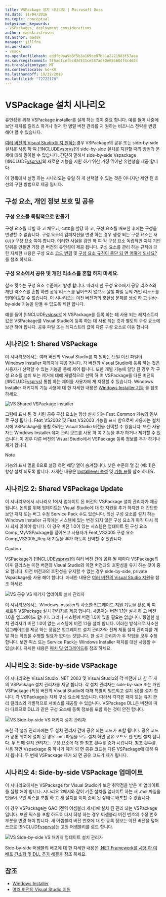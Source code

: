 ```yaml
---
title: VSPackage 설치 시나리오 | Microsoft Docs
ms.date: 11/04/2016
ms.topic: conceptual
helpviewer_keywords:
- VSPackages, deployment considerations
author: madskristensen
ms.author: madsk
manager: jillfra
ms.workload:
- vssdk
ms.openlocfilehash: eddfc0aa9b8f5b3a169ce87b31a2221983f57aaa
ms.sourcegitcommit: 5f6ad1cefbcd3d531ce587ad30e684684f4c4d44
ms.translationtype: MT
ms.contentlocale: ko-KR
ms.lasthandoff: 10/22/2019
ms.locfileid: "72722178"
---
```

# <a name="vspackage-setup-scenarios"></a>VSPackage 설치 시나리오

유연성을 위해 VSPackage installer를 설계 하는 것이 중요 합니다. 예를 들어 나중에 보안 패치를 릴리스 하거나 철저 한 병렬 버전 관리를 지 원하는 비즈니스 전략을 변경 해야 할 수 있습니다.

[여러 버전의 Visual Studio를 지 원하는](../../extensibility/supporting-multiple-versions-of-visual-studio.md)경우 VSPackage의 공유 또는 side-by-side 설치를 사용 하 여 [!INCLUDE[vsprvs](../../code-quality/includes/vsprvs_md.md)]의 side-by-side 설치를 지원할 때의 장점과 문제에 대해 알아볼 수 있습니다. 간단히 말해서 side-by-side Vspackage [!INCLUDE[vsprvs](../../code-quality/includes/vsprvs_md.md)]의 새로운 기능을 지원 하기 위한 가장 뛰어난 유연성을 제공 합니다.

이 항목에서 설명 하는 시나리오는 유일 하 게 선택할 수 있는 것은 아니지만 제안 된 최선의 구현 방법으로 제공 됩니다.

## <a name="components-privacy-and-sharing"></a>구성 요소, 개인 정보 보호 및 공유

### <a name="make-your-components-independent"></a>구성 요소를 독립적으로 만들기

구성 요소를 식별 하 고 채우고, `GUID`을 할당 하 고, 구성 요소를 배포한 후에는 구성을 변경할 수 없습니다. 구성 요소의 컴퍼지션을 변경 하는 경우 생성 되는 구성 요소는 새 `GUID` 구성 요소 여야 합니다. 이러한 사실을 감안 하 여 각 구성 요소 독립적인 자체 기반 단위를 만들면 가장 큰 버전의 유연성이 제공 됩니다. 구성 요소를 관리 하는 규칙에 대 한 자세한 내용은 구성 요소 [코드 변경](/windows/desktop/Msi/changing-the-component-code) 및 [구성 요소 규칙이 중단 되 면 어떻게 되나요?](/windows/desktop/Msi/what-happens-if-the-component-rules-are-broken)를 참조 하세요.

### <a name="do-not-mix-shared-and-private-resources-in-a-component"></a>구성 요소에서 공유 및 개인 리소스를 혼합 하지 마세요.

참조 횟수는 구성 요소 수준에서 발생 합니다. 따라서 한 구성 요소에서 공유 리소스와 개인 리소스를 혼합 하면 공유 리소스를 덮어쓰지 않고도 실행 파일 등의 개인 리소스를 업데이트할 수 없습니다. 이 시나리오는 이전 버전과의 호환성 문제를 생성 하 고 side-by-side 기능을 만들 수 없도록 제한 합니다.

예를 들어 [!INCLUDE[vsipsdk](../../extensibility/includes/vsipsdk_md.md)]에 VSPackage를 등록 하는 데 사용 되는 레지스트리 값은 VSPackage를 Visual Studio에 등록 하는 데 사용 되는 것과 별도의 구성 요소에 보관 해야 합니다. 공유 파일 또는 레지스트리 값이 다른 구성 요소로 이동 합니다.

## <a name="scenario-1-shared-vspackage"></a>시나리오 1: Shared VSPackage

이 시나리오에서는 여러 버전의 Visual Studio를 지 원하는 단일 이진 파일이 Windows Installer 패키지에 제공 됩니다. 각 버전의 Visual Studio에 등록 하는 것은 사용자가 선택할 수 있는 기능을 통해 제어 됩니다. 또한 개별 기능에 할당 된 경우 각 구성 요소를 설치 또는 제거에 대해 개별적으로 선택 하 여 VSPackage를 다른 버전의 [!INCLUDE[vsprvs](../../code-quality/includes/vsprvs_md.md)] 통합 하는 제어를 사용자에 게 지정할 수 있습니다. Windows Installer 패키지의 기능 사용에 대 한 자세한 내용은 [Windows Installer 기능](/windows/desktop/Msi/windows-installer-features) 을 참조 하세요.

![VS Shared VSPackage installer](../../extensibility/internals/media/vs_sharedpackage.gif "VS_SharedPackage")

그림에 표시 된 것 처럼 공유 구성 요소는 항상 설치 되는 Feat_Common 기능의 일부로 구성 됩니다. Feat_VS2002 및 Feat_VS2003 기능을 표시 함으로써 사용자는 설치 시에 VSPackage를 통합 하려는 Visual Studio 버전을 선택할 수 있습니다. 또한 사용자는 Windows Installer 유지 관리 모드를 사용 하 여 기능을 추가 하거나 제거할 수 있습니다 .이 경우 다른 버전의 Visual Studio에서 VSPackage 등록 정보를 추가 하거나 제거 합니다.

> [!NOTE]
> 기능의 표시 열을 0으로 설정 하면 해당 열이 숨겨집니다. 낮은 수준의 열 값 (예: 1)은 항상 설치 되도록 합니다. 자세한 내용은 [Installlevel 속성](/windows/desktop/Msi/installlevel) 및 [기능 표](/windows/desktop/Msi/feature-table)를 참조 하세요.

## <a name="scenario-2-shared-vspackage-update"></a>시나리오 2: Shared VSPackage Update

이 시나리오에서 시나리오 1에서 업데이트 된 버전의 VSPackage 설치 관리자가 제공 됩니다. 논의를 위해 업데이트는 Visual Studio에 대 한 지원을 추가 하지만 더 간단한 보안 패치 또는 버그 수정 Service Pack 수도 있습니다. 최신 구성 요소를 설치 하는 Windows Installer 규칙에는 시스템에 있는 변경 되지 않은 구성 요소가 아직 다시 복사 되지 않아야 합니다. 이 경우 버전 1.0이 있는 시스템은 업데이트 된 구성 요소 Comp_MyVSPackage를 덮어쓰고 사용자가 Feat_VS2005 구성 요소 Comp_VS2005_Reg 새 기능을 추가 하도록 선택할 수 있습니다.

> [!CAUTION]
> VSPackage가 [!INCLUDE[vsprvs](../../code-quality/includes/vsprvs_md.md)]의 여러 버전 간에 공유 될 때마다 VSPackage의 이후 릴리스는 이전 버전의 Visual Studio와 이전 버전과의 호환성을 유지 하는 것이 중요 합니다. 이전 버전과의 호환성을 유지할 수 없는 경우 side-by-side, private Vspackage를 사용 해야 합니다. 자세한 내용은 [여러 버전의 Visual Studio 지원](../../extensibility/supporting-multiple-versions-of-visual-studio.md)을 참조 하세요.

![VS 공유 VS 패키지 업데이트 설치 관리자](../../extensibility/internals/media/vs_sharedpackageupdate.gif "VS_SharedPackageUpdate")

이 시나리오에서는 Windows Installer의 사소한 업그레이드 지원 기능을 활용 하 여 새로운 VSPackage 설치 관리자를 제공 합니다. 사용자는 버전 1.1만 설치 하 고 버전 1.0을 업그레이드 합니다. 그러나 시스템에 버전 1.0이 있을 필요는 없습니다. 동일한 설치 관리자가 버전 1.0이 없는 시스템에 버전 1.1을 설치 합니다. 이러한 방식으로 사소한 업그레이드를 제공 하는 장점은 업그레이드 설치 관리자와 전체 제품 설치 관리자를 개발 하는 작업을 수행할 필요가 없다는 것입니다. 한 설치 관리자가 두 작업을 모두 수행 합니다. 보안 픽스 또는 Service Pack는 Windows Installer 패치를 대신 사용할 수 있습니다. 자세한 내용은 [패치 및 업그레이드](/windows/desktop/Msi/patching-and-upgrades)를 참조 하세요.

## <a name="scenario-3-side-by-side-vspackage"></a>시나리오 3: Side-by-side VSPackage

이 시나리오는 Visual Studio .NET 2003 및 Visual Studio의 각 버전에 대 한 두 개의 VSPackage 설치 관리자를 제공 합니다. 각 설치 관리자는 side-by-side 또는 개인 VSPackage (특정 버전의 Visual Studio에 대해 특별히 빌드되고 설치 된)를 설치 합니다. 각 VSPackage는 자체 구성 요소에 있습니다. 따라서 각각은 패치 또는 유지 관리 릴리스와 개별적으로 서비스를 제공할 수 있습니다. VSPackage DLL은 버전에 따라 다르므로 DLL과 같은 구성 요소에 등록 정보를 포함 하는 것이 안전 합니다.

![VS Side-by-side VS 패키지 설치 관리자](../../extensibility/internals/media/vs_sbys_package.gif "VS_SbyS_Package")

또한 각 설치 관리자에는 두 설치 관리자 간에 공유 되는 코드가 포함 됩니다. 공유 코드가 공통 위치에 설치 된 경우 .msi 파일을 모두 설치 하면 공유 코드도 한 번만 설치 됩니다. 두 번째 설치 관리자는 구성 요소에 대 한 참조 횟수를 증가 시킵니다. 참조 횟수를 사용 하면 Vspackage 중 하나가 제거 되 면 공유 코드는 다른 VSPackage에 대해 유지 됩니다. 두 번째 VSPackage 제거 되 면 공유 코드가 제거 됩니다.

## <a name="scenario-4-side-by-side-vspackage-update"></a>시나리오 4: Side-by-side VSPackage 업데이트

이 시나리오에서는 VSPackage for Visual Studio가 보안 취약점을 받은 후 업데이트를 실행 해야 합니다. 시나리오 2에서와 같이 기존 설치를 업데이트 하는 새 .msi 파일을 만들어 보안 픽스를 포함 하 고 새 설치를 이미 준비 된 상태로 배포할 수 있습니다.

이 경우 VSPackage는 GAC (전역 어셈블리 캐시)에 설치 된 관리 되는 VSPackage입니다. 보안 픽스를 포함 하도록 다시 작성 하는 경우 어셈블리 버전 번호의 수정 번호 부분을 변경 해야 합니다. 새 어셈블리 버전 번호에 대 한 등록 정보는 이전 버전을 덮어쓰므로 [!INCLUDE[vsprvs](../../code-quality/includes/vsprvs_md.md)]는 고정 어셈블리를 로드 합니다.

![VS Side-by-side VS 패키지 업데이트 설치 관리자](../../extensibility/internals/media/vs_sbys_packageupdate.gif "VS_SbyS_PackageUpdate")

Side-by-side 어셈블리 배포에 대 한 자세한 내용은 [.NET Framework를 사용 하 여 배포 간소화 및 DLL 추가 해결](https://msdn.microsoft.com/library/ms973843.aspx)을 참조 하세요.

## <a name="see-also"></a>참조

- [Windows Installer](/windows/desktop/Msi/windows-installer-portal)
- [여러 버전의 Visual Studio 지원](../../extensibility/supporting-multiple-versions-of-visual-studio.md)
